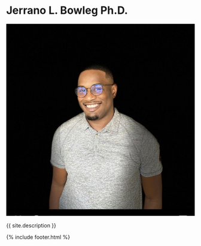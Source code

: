              
 # Jerrano L. Bowleg Ph.D.
 
 ![](images/IMG-3633.JPG)
 

 {{ site.description }}
      

{% include footer.html %}
